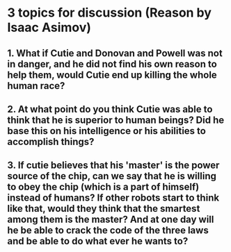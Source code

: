 # 3 topics for discussion (Reason by Isaac Asimov)
## 1. What if Cutie and Donovan and Powell was not in danger, and he did not find his own reason to help them, would Cutie end up killing the whole human race?
## 2. At what point do you think Cutie was able to think that he is superior to human beings? Did he base this on his intelligence or his abilities to accomplish things?
## 3. If cutie believes that his 'master' is the power source of the chip, can we say that he is willing to obey the chip (which is a part of himself) instead of humans? If other robots start to think like that, would they think that the smartest among them is the master? And at one day will he be able to crack the code of the three laws and be able to do what ever he wants to?

